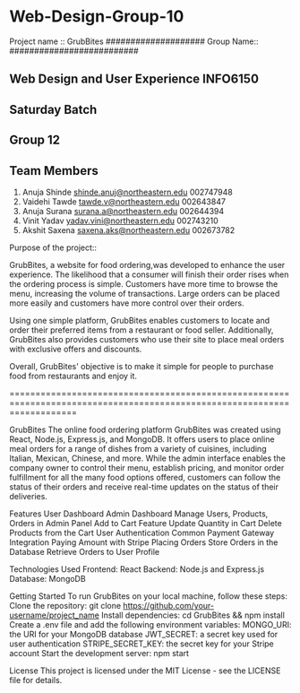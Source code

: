 # Web-Design-Group-10

Project name ::  GrubBites
#################### Group Name:: ##########################
## Web Design and User Experience INFO6150
## Saturday Batch
## Group 12

## Team Members ## 

1. Anuja Shinde  			 shinde.anuj@northeastern.edu	      002747948
2. Vaidehi Tawde		     tawde.v@northeastern.edu	          002643847
3. Anuja Surana		         surana.a@northeastern.edu	          002644394
4. Vinit Yadav               yadav.vini@northeastern.edu	      002743210
5. Akshit Saxena			 saxena.aks@northeastern.edu          002673782

Purpose of the project::

GrubBites, a website for food ordering,was developed to enhance the user experience. The likelihood that a consumer will finish their order rises when the ordering process is simple. Customers have more time to browse the menu, increasing the volume of transactions. 
Large orders can be placed more easily and customers have more control over their orders. 

Using one simple platform, GrubBites enables customers to locate and order their preferred items from a restaurant or food seller. Additionally, GrubBites also provides customers who use their site to place meal orders with exclusive offers and discounts. 

Overall, GrubBites' objective is to make it simple for people to purchase food from restaurants and enjoy it.


=========================================================================================================================

GrubBites
The online food ordering platform GrubBites was created using React, Node.js, Express.js, and MongoDB. It offers users to place online meal orders for a range of dishes from a variety of cuisines, including Italian, Mexican, Chinese, and more. While the admin interface enables the company owner to control their menu, establish pricing, and monitor order fulfillment for all the many food options offered, customers can follow the status of their orders and receive real-time updates on the status of their deliveries.


Features
User Dashboard
Admin Dashboard
Manage Users, Products, Orders in Admin Panel
Add to Cart Feature
Update Quantity in Cart
Delete Products from the Cart
User Authentication
Common Payment Gateway Integration
Paying Amount with Stripe
Placing Orders
Store Orders in the Database
Retrieve Orders to User Profile

Technologies Used
Frontend: React
Backend: Node.js and Express.js
Database: MongoDB

Getting Started
To run GrubBites on your local machine, follow these steps:
Clone the repository: git clone https://github.com/your-username/project_name
Install dependencies: cd GrubBites && npm install
Create a .env file and add the following environment variables:
MONGO_URI: the URI for your MongoDB database
JWT_SECRET: a secret key used for user authentication
STRIPE_SECRET_KEY: the secret key for your Stripe account
Start the development server: npm start

License
This project is licensed under the MIT License - see the LICENSE file for details.